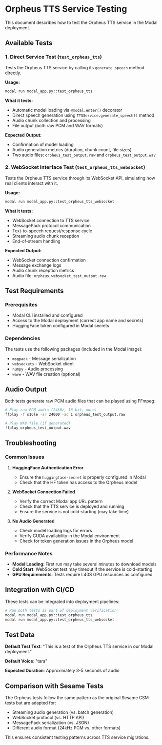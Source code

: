 # Orpheus TTS Service Testing

This document describes how to test the Orpheus TTS service in the Modal deployment.

## Available Tests

### 1. Direct Service Test (`test_orpheus_tts`)

Tests the Orpheus TTS service by calling its `generate_speech` method directly.

**Usage:**
```bash
modal run modal_app.py::test_orpheus_tts
```

**What it tests:**
- Automatic model loading via `@modal.enter()` decorator
- Direct speech generation using `TTSService.generate_speech()` method
- Audio chunk collection and processing
- File output (both raw PCM and WAV formats)

**Expected Output:**
- Confirmation of model loading
- Audio generation metrics (duration, chunk count, file sizes)
- Two audio files: `orpheus_test_output.raw` and `orpheus_test_output.wav`

### 2. WebSocket Interface Test (`test_orpheus_tts_websocket`)

Tests the Orpheus TTS service through its WebSocket API, simulating how real clients interact with it.

**Usage:**
```bash
modal run modal_app.py::test_orpheus_tts_websocket
```

**What it tests:**
- WebSocket connection to TTS service
- MessagePack protocol communication
- Text-to-speech request/response cycle
- Streaming audio chunk reception
- End-of-stream handling

**Expected Output:**
- WebSocket connection confirmation
- Message exchange logs
- Audio chunk reception metrics
- Audio file: `orpheus_websocket_test_output.raw`

## Test Requirements

### Prerequisites
- Modal CLI installed and configured
- Access to the Modal deployment (correct app name and secrets)
- HuggingFace token configured in Modal secrets

### Dependencies
The tests use the following packages (included in the Modal image):
- `msgpack` - Message serialization
- `websockets` - WebSocket client
- `numpy` - Audio processing
- `wave` - WAV file creation (optional)

## Audio Output

Both tests generate raw PCM audio files that can be played using FFmpeg:

```bash
# Play raw PCM audio (24kHz, 16-bit, mono)
ffplay -f s16le -ar 24000 -ac 1 orpheus_test_output.raw

# Play WAV file (if generated)
ffplay orpheus_test_output.wav
```

## Troubleshooting

### Common Issues

1. **HuggingFace Authentication Error**
   - Ensure the `huggingface-secret` is properly configured in Modal
   - Check that the HF token has access to the Orpheus model

2. **WebSocket Connection Failed**
   - Verify the correct Modal app URL pattern
   - Check that the TTS service is deployed and running
   - Ensure the service is not cold-starting (may take time)

3. **No Audio Generated**
   - Check model loading logs for errors
   - Verify CUDA availability in the Modal environment
   - Check for token generation issues in the Orpheus model

### Performance Notes

- **Model Loading**: First run may take several minutes to download models
- **Cold Start**: WebSocket test may timeout if the service is cold-starting
- **GPU Requirements**: Tests require L40S GPU resources as configured

## Integration with CI/CD

These tests can be integrated into deployment pipelines:

```bash
# Run both tests as part of deployment verification
modal run modal_app.py::test_orpheus_tts
modal run modal_app.py::test_orpheus_tts_websocket
```

## Test Data

**Default Test Text**: "This is a test of the Orpheus TTS service in our Modal deployment."

**Default Voice**: "tara"

**Expected Duration**: Approximately 3-5 seconds of audio

## Comparison with Sesame Tests

The Orpheus tests follow the same pattern as the original Sesame CSM tests but are adapted for:
- Streaming audio generation (vs. batch generation)
- WebSocket protocol (vs. HTTP API)
- MessagePack serialization (vs. JSON)
- Different audio format (24kHz PCM vs. other formats)

This ensures consistent testing patterns across TTS service migrations.
